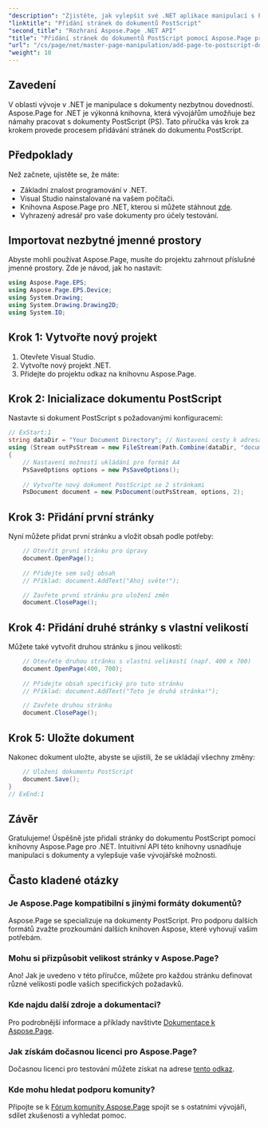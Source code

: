 ```yaml
---
"description": "Zjistěte, jak vylepšit své .NET aplikace manipulací s PostScriptovými dokumenty pomocí Aspose.Page. Tato podrobná příručka poskytuje jasné pokyny k inicializaci dokumentu."
"linktitle": "Přidání stránek do dokumentů PostScript"
"second_title": "Rozhraní Aspose.Page .NET API"
"title": "Přidání stránek do dokumentů PostScript pomocí Aspose.Page pro .NET"
"url": "/cs/page/net/master-page-manipulation/add-page-to-postscript-document/"
"weight": 10
---
```


## Zavedení

V oblasti vývoje v .NET je manipulace s dokumenty nezbytnou dovedností. Aspose.Page for .NET je výkonná knihovna, která vývojářům umožňuje bez námahy pracovat s dokumenty PostScript (PS). Tato příručka vás krok za krokem provede procesem přidávání stránek do dokumentu PostScript.

## Předpoklady

Než začnete, ujistěte se, že máte:

- Základní znalost programování v .NET.
- Visual Studio nainstalované na vašem počítači.
- Knihovna Aspose.Page pro .NET, kterou si můžete stáhnout [zde](https://releases.aspose.com/page/net/).
- Vyhrazený adresář pro vaše dokumenty pro účely testování.

## Importovat nezbytné jmenné prostory

Abyste mohli používat Aspose.Page, musíte do projektu zahrnout příslušné jmenné prostory. Zde je návod, jak ho nastavit:

```csharp
using Aspose.Page.EPS;
using Aspose.Page.EPS.Device;
using System.Drawing;
using System.Drawing.Drawing2D;
using System.IO;
```

## Krok 1: Vytvořte nový projekt

1. Otevřete Visual Studio.
2. Vytvořte nový projekt .NET.
3. Přidejte do projektu odkaz na knihovnu Aspose.Page.

## Krok 2: Inicializace dokumentu PostScript

Nastavte si dokument PostScript s požadovanými konfiguracemi:

```csharp
// ExStart:1
string dataDir = "Your Document Directory"; // Nastavení cesty k adresáři dokumentů
using (Stream outPsStream = new FileStream(Path.Combine(dataDir, "document1.ps"), FileMode.Create))
{
    // Nastavení možností ukládání pro formát A4
    PsSaveOptions options = new PsSaveOptions();
    
    // Vytvořte nový dokument PostScript se 2 stránkami
    PsDocument document = new PsDocument(outPsStream, options, 2);
```

## Krok 3: Přidání první stránky

Nyní můžete přidat první stránku a vložit obsah podle potřeby:

```csharp
    // Otevřít první stránku pro úpravy
    document.OpenPage();
    
    // Přidejte sem svůj obsah
    // Příklad: document.AddText("Ahoj světe!");

    // Zavřete první stránku pro uložení změn
    document.ClosePage();
```

## Krok 4: Přidání druhé stránky s vlastní velikostí

Můžete také vytvořit druhou stránku s jinou velikostí:

```csharp
    // Otevřete druhou stránku s vlastní velikostí (např. 400 x 700)
    document.OpenPage(400, 700);
    
    // Přidejte obsah specifický pro tuto stránku
    // Příklad: document.AddText("Toto je druhá stránka!");

    // Zavřete druhou stránku
    document.ClosePage();
```

## Krok 5: Uložte dokument

Nakonec dokument uložte, abyste se ujistili, že se ukládají všechny změny:

```csharp
    // Uložení dokumentu PostScript
    document.Save();
}
// ExEnd:1
```

## Závěr

Gratulujeme! Úspěšně jste přidali stránky do dokumentu PostScript pomocí knihovny Aspose.Page pro .NET. Intuitivní API této knihovny usnadňuje manipulaci s dokumenty a vylepšuje vaše vývojářské možnosti.

## Často kladené otázky

### Je Aspose.Page kompatibilní s jinými formáty dokumentů?  
Aspose.Page se specializuje na dokumenty PostScript. Pro podporu dalších formátů zvažte prozkoumání dalších knihoven Aspose, které vyhovují vašim potřebám.

### Mohu si přizpůsobit velikost stránky v Aspose.Page?  
Ano! Jak je uvedeno v této příručce, můžete pro každou stránku definovat různé velikosti podle vašich specifických požadavků.

### Kde najdu další zdroje a dokumentaci?  
Pro podrobnější informace a příklady navštivte [Dokumentace k Aspose.Page](https://reference.aspose.com/page/net/).

### Jak získám dočasnou licenci pro Aspose.Page?  
Dočasnou licenci pro testování můžete získat na adrese [tento odkaz](https://purchase.conholdate.com/temporary-license/).

### Kde mohu hledat podporu komunity?  
Připojte se k [Fórum komunity Aspose.Page](https://forum.aspose.com/c/page/39) spojit se s ostatními vývojáři, sdílet zkušenosti a vyhledat pomoc.